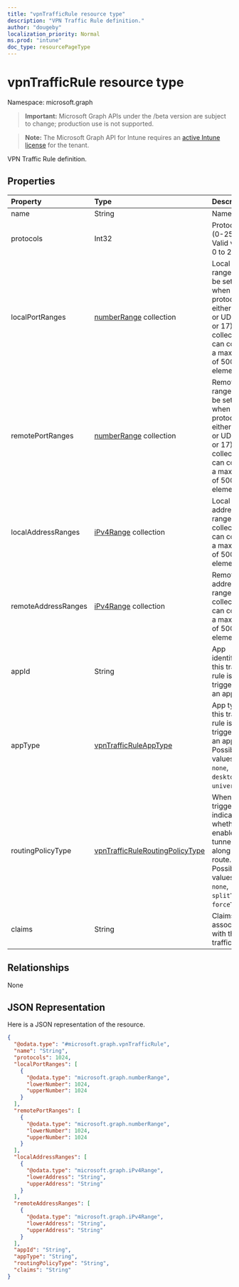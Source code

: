 ```yaml
---
title: "vpnTrafficRule resource type"
description: "VPN Traffic Rule definition."
author: "dougeby"
localization_priority: Normal
ms.prod: "intune"
doc_type: resourcePageType
---
```


# vpnTrafficRule resource type

Namespace: microsoft.graph

> **Important:** Microsoft Graph APIs under the /beta version are subject to change; production use is not supported.

> **Note:** The Microsoft Graph API for Intune requires an [active Intune license](https://go.microsoft.com/fwlink/?linkid=839381) for the tenant.

VPN Traffic Rule definition.

## Properties
|Property|Type|Description|
|:---|:---|:---|
|name|String|Name.|
|protocols|Int32|Protocols (0-255). Valid values 0 to 255|
|localPortRanges|[numberRange](../resources/intune-deviceconfig-numberrange.md) collection|Local port range can be set only when protocol is either TCP or UDP (6 or 17). This collection can contain a maximum of 500 elements.|
|remotePortRanges|[numberRange](../resources/intune-deviceconfig-numberrange.md) collection|Remote port range can be set only when protocol is either TCP or UDP (6 or 17). This collection can contain a maximum of 500 elements.|
|localAddressRanges|[iPv4Range](../resources/intune-shared-ipv4range.md) collection|Local address range. This collection can contain a maximum of 500 elements.|
|remoteAddressRanges|[iPv4Range](../resources/intune-shared-ipv4range.md) collection|Remote address range. This collection can contain a maximum of 500 elements.|
|appId|String|App identifier, if this traffic rule is triggered by an app.|
|appType|[vpnTrafficRuleAppType](../resources/intune-deviceconfig-vpntrafficruleapptype.md)|App type, if this traffic rule is triggered by an app. Possible values are: `none`, `desktop`, `universal`.|
|routingPolicyType|[vpnTrafficRuleRoutingPolicyType](../resources/intune-deviceconfig-vpntrafficruleroutingpolicytype.md)|When app triggered, indicates whether to enable split tunneling along this route. Possible values are: `none`, `splitTunnel`, `forceTunnel`.|
|claims|String|Claims associated with this traffic rule.|

## Relationships
None

## JSON Representation
Here is a JSON representation of the resource.
<!-- {
  "blockType": "resource",
  "@odata.type": "microsoft.graph.vpnTrafficRule"
}
-->
``` json
{
  "@odata.type": "#microsoft.graph.vpnTrafficRule",
  "name": "String",
  "protocols": 1024,
  "localPortRanges": [
    {
      "@odata.type": "microsoft.graph.numberRange",
      "lowerNumber": 1024,
      "upperNumber": 1024
    }
  ],
  "remotePortRanges": [
    {
      "@odata.type": "microsoft.graph.numberRange",
      "lowerNumber": 1024,
      "upperNumber": 1024
    }
  ],
  "localAddressRanges": [
    {
      "@odata.type": "microsoft.graph.iPv4Range",
      "lowerAddress": "String",
      "upperAddress": "String"
    }
  ],
  "remoteAddressRanges": [
    {
      "@odata.type": "microsoft.graph.iPv4Range",
      "lowerAddress": "String",
      "upperAddress": "String"
    }
  ],
  "appId": "String",
  "appType": "String",
  "routingPolicyType": "String",
  "claims": "String"
}
```





